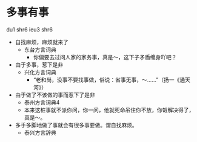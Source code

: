 # 多事有事
du1 shr6 ieu3 shr6
+ 自找麻烦，麻烦就来了
  * 东台方言词典
    - 你偏要去过问人家的家务事，真是～，这下子矛盾缠身吖吧？
+ 由于多事，惹下是非
  * 兴化方言词典
    - “老和尚，没事不要找事做，俗说：省事无事，～……”（扬一《通天河》）
+ 由于做了不该做的事而惹下了是非
  * 泰州方言词典4
  - 本来这桩事就不派你问，你一问，他就死命吊住你不放，你哿解决得了，真是～。
+ 多手多脚地做了事就会有很多事要做。谓自找麻烦。
  * 泰兴方言辞典
